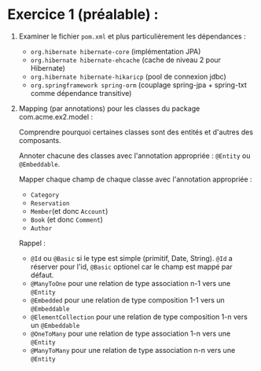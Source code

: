 # Exercice 1 (préalable) :

1. Examiner le fichier `pom.xml` et plus particulièrement les dépendances : 
   * `org.hibernate hibernate-core` (implémentation JPA)
   * `org.hibernate hibernate-ehcache` (cache de niveau 2 pour Hibernate)
   * `org.hibernate hibernate-hikaricp` (pool de connexion jdbc)
   * `org.springframework spring-orm` (couplage spring-jpa + spring-txt comme dépendance transitive)

2. Mapping (par annotations) pour les classes du package com.acme.ex2.model : 
   
   Comprendre pourquoi certaines classes sont des entités et d'autres des composants.
   
   Annoter chacune des classes avec l'annotation appropriée : `@Entity` ou `@Embeddable`.
   
   Mapper chaque champ de chaque classe avec l'annotation appropriée : 
   * `Category`
   * `Reservation`
   * `Member`(et donc `Account`)
   * `Book` (et donc `Comment`)
   * `Author`

   Rappel :
   * `@Id` ou `@Basic` si le type est simple (primitif, Date, String). `@Id` a réserver pour l'id, `@Basic` optionel car le champ est mappé par défaut.
   * `@ManyToOne` pour une relation de type association n-1 vers une `@Entity`
   * `@Embedded` pour une relation de type composition 1-1 vers un `@Embeddable`
   * `@ElementCollection` pour une relation de type composition 1-n vers un `@Embeddable`
   * `@OneToMany` pour une relation de type association 1-n vers une `@Entity`
   * `@ManyToMany` pour une relation de type association n-n vers une `@Entity`